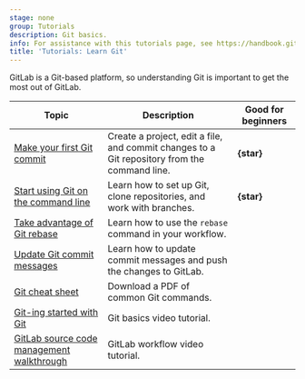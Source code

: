 ```yaml
---
stage: none
group: Tutorials
description: Git basics.
info: For assistance with this tutorials page, see https://handbook.gitlab.com/handbook/product/ux/technical-writing/#assignments-to-other-projects-and-subjects.
title: 'Tutorials: Learn Git'
---
```


GitLab is a Git-based platform, so understanding Git is important to get
the most out of GitLab.

| Topic | Description | Good for beginners |
|-------|-------------|--------------------|
| [Make your first Git commit](make_first_git_commit/_index.md) | Create a project, edit a file, and commit changes to a Git repository from the command line. | **{star}** |
| [Start using Git on the command line](../topics/git/commands.md) | Learn how to set up Git, clone repositories, and work with branches. | **{star}** |
| [Take advantage of Git rebase](https://about.gitlab.com/blog/2022/10/06/take-advantage-of-git-rebase/) | Learn how to use the `rebase` command in your workflow. | |
| [Update Git commit messages](update_commit_messages/_index.md) | Learn how to update commit messages and push the changes to GitLab. | |
| [Git cheat sheet](https://about.gitlab.com/images/press/git-cheat-sheet.pdf) | Download a PDF of common Git commands. | |
| [Git-ing started with Git](https://www.youtube.com/watch?v=Ce5nz5n41z4) | Git basics video tutorial. | |
| [GitLab source code management walkthrough](https://www.youtube.com/watch?v=wTQ3aXJswtM) | GitLab workflow video tutorial. | |
